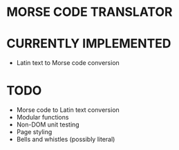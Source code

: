 # MORSE CODE TRANSLATOR

# CURRENTLY IMPLEMENTED

- Latin text to Morse code conversion

# TODO

- Morse code to Latin text conversion
- Modular functions
- Non-DOM unit testing
- Page styling
- Bells and whistles (possibly literal)
